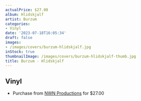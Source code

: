 ```yaml
---
actualPrice: $27.00
album: Hlidskjalf
artist: Burzum
categories:
- Vinyl
date: '2023-07-18T16:05:34'
draft: false
images:
- /images/covers/burzum-hlidskjalf.jpg
inStock: true
thumbnailImage: /images/covers/burzum-hlidskjalf-thumb.jpg
title: Burzum - Hlidskjalf
---
```


## Vinyl
* Purchase from [NWN Productions](http://shop.nwnprod.com/index.php?route=product/product&path=75&product_id=36496&sort=pd.name&order=ASC) for $27.00
